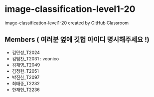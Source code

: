 # image-classification-level1-20
image-classification-level1-20 created by GitHub Classroom

## Members ( 여러분 옆에 깃헙 아이디 명시해주세요 !) 

* 김민성_T2024	
* 김범찬_T2031	: veonico
* 김재영_T2049	
* 김정현_T2051	
* 박진한_T2097	
* 최태종_T2232	
* 한재현_T2236
